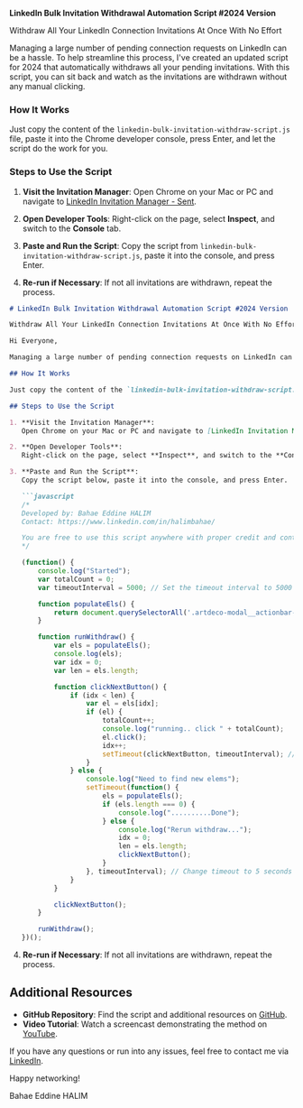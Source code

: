**LinkedIn Bulk Invitation Withdrawal Automation Script #2024 Version**

Withdraw All Your LinkedIn Connection Invitations At Once With No Effort

Managing a large number of pending connection requests on LinkedIn can be a hassle. To help streamline this process, I've created an updated script for 2024 that automatically withdraws all your pending invitations. With this script, you can sit back and watch as the invitations are withdrawn without any manual clicking.

### How It Works

Just copy the content of the `linkedin-bulk-invitation-withdraw-script.js` file, paste it into the Chrome developer console, press Enter, and let the script do the work for you.

### Steps to Use the Script

1. **Visit the Invitation Manager**:
   Open Chrome on your Mac or PC and navigate to [LinkedIn Invitation Manager - Sent](https://www.linkedin.com/mynetwork/invitation-manager/sent/).

2. **Open Developer Tools**:
   Right-click on the page, select **Inspect**, and switch to the **Console** tab.

3. **Paste and Run the Script**:
   Copy the script from `linkedin-bulk-invitation-withdraw-script.js`, paste it into the console, and press Enter.

4. **Re-run if Necessary**:
   If not all invitations are withdrawn, repeat the process.


```markdown
# LinkedIn Bulk Invitation Withdrawal Automation Script #2024 Version

Withdraw All Your LinkedIn Connection Invitations At Once With No Effort

Hi Everyone,

Managing a large number of pending connection requests on LinkedIn can be a hassle. To help streamline this process, I've created an updated script for 2024 that automatically withdraws all your pending invitations. With this script, you can sit back and watch as the invitations are withdrawn without any manual clicking.

## How It Works

Just copy the content of the `linkedin-bulk-invitation-withdraw-script.js` file, paste it into the Chrome developer console, press Enter, and let the script do the work for you.

## Steps to Use the Script

1. **Visit the Invitation Manager**:
   Open Chrome on your Mac or PC and navigate to [LinkedIn Invitation Manager - Sent](https://www.linkedin.com/mynetwork/invitation-manager/sent/).

2. **Open Developer Tools**:
   Right-click on the page, select **Inspect**, and switch to the **Console** tab.

3. **Paste and Run the Script**:
   Copy the script below, paste it into the console, and press Enter.

   ```javascript
   /*
   Developed by: Bahae Eddine HALIM
   Contact: https://www.linkedin.com/in/halimbahae/

   You are free to use this script anywhere with proper credit and contact info of the developer.
   */

   (function() {
       console.log("Started");
       var totalCount = 0;
       var timeoutInterval = 5000; // Set the timeout interval to 5000 milliseconds (5 seconds)

       function populateEls() {
           return document.querySelectorAll('.artdeco-modal__actionbar--confirm-dialog .artdeco-button--primary');
       }

       function runWithdraw() {
           var els = populateEls();
           console.log(els);
           var idx = 0;
           var len = els.length;

           function clickNextButton() {
               if (idx < len) {
                   var el = els[idx];
                   if (el) {
                       totalCount++;
                       console.log("running.. click " + totalCount);
                       el.click();
                       idx++;
                       setTimeout(clickNextButton, timeoutInterval); // Change timeout to 5 seconds
                   }
               } else {
                   console.log("Need to find new elems");
                   setTimeout(function() {
                       els = populateEls();
                       if (els.length === 0) {
                           console.log("..........Done");
                       } else {
                           console.log("Rerun withdraw...");
                           idx = 0;
                           len = els.length;
                           clickNextButton();
                       }
                   }, timeoutInterval); // Change timeout to 5 seconds
               }
           }

           clickNextButton();
       }

       runWithdraw();
   })();
   ```

4. **Re-run if Necessary**:
   If not all invitations are withdrawn, repeat the process.

## Additional Resources

- **GitHub Repository**: Find the script and additional resources on [GitHub](https://github.com/halimbahae/LinkedIn-Bulk-Invitation-Withdraw-Script).
- **Video Tutorial**: Watch a screencast demonstrating the method on [YouTube](https://youtu.be/@halimbahae).

If you have any questions or run into any issues, feel free to contact me via [LinkedIn](https://www.linkedin.com/in/halimbahae/).

Happy networking!

Bahae Eddine HALIM
```
